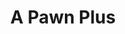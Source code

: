 ---
title: A Pawn Plus
slug: a-pawn-plus
updated-on: '2024-05-30T13:44:31.749Z'
created-on: '2024-05-30T13:41:46.671Z'
published-on: '2024-05-30T13:54:32.469Z'
f_city-state-2:
- cms/city/reading-pa.md
- cms/city/allentown-pa.md
- cms/city/york-pa.md
- cms/city/lancaster-pa.md
f_locations:
- cms/payday-loan/a-pawn-plus-444.md
- cms/payday-loan/a-pawn-plus-445.md
- cms/payday-loan/a-pawn-plus-446.md
- cms/payday-loan/a-pawn-plus-447.md
- cms/payday-loan/a-pawn-plus-448.md
- cms/payday-loan/a-pawn-plus-449.md
- cms/payday-loan/a-pawn-plus-450.md
f_states:
- cms/state/pennsylvania.md
layout: '[company].html'
tags: company
---
